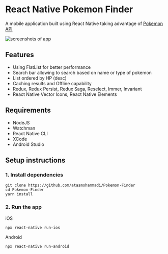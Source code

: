 # React Native Pokemon Finder

A mobile application built using React Native taking advantage of [Pokemon API](https://docs.pokemontcg.io/)

![screenshots of app](/screenshot.png)

## Features

- Using FlatList for better performance
- Search bar allowing to search based on name or type of pokemon
- List ordered by HP (desc)
- Caching results and Offline capability
- Redux, Redux Persist, Redux Saga, Reselect, Immer, Invariant
- React Native Vector Icons, React Native Elements

## Requirements

- NodeJS
- Watchman
- React Native CLI
- XCode
- Android Studio

## Setup instructions

### 1. Install dependencies

```
git clone https://github.com/atasmohammadi/Pokemon-Finder
cd Pokemon-Finder
yarn install
```

### 2. Run the app

iOS
```
npx react-native run-ios
```

Android
```
npx react-native run-android
```
